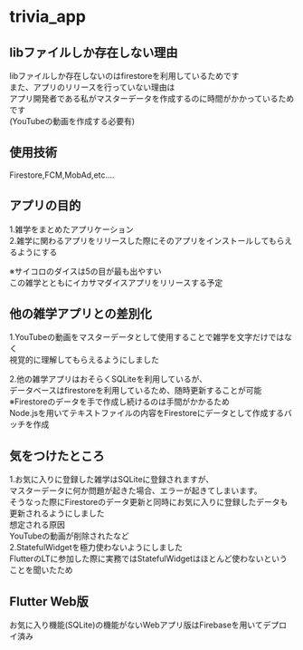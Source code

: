 # trivia_app
## libファイルしか存在しない理由  
  libファイルしか存在しないのはfirestoreを利用しているためです  
  また、アプリのリリースを行っていない理由は  
  アプリ開発者である私がマスターデータを作成するのに時間がかかっているためです  
  (YouTubeの動画を作成する必要有)

## 使用技術  
  Firestore,FCM,MobAd,etc....  

## アプリの目的  
1.雑学をまとめたアプリケーション  
2.雑学に関わるアプリをリリースした際にそのアプリをインストールしてもらえるようにする  

※サイコロのダイスは5の目が最も出やすい  
  この雑学とともにイカサマダイスアプリをリリースする予定  

## 他の雑学アプリとの差別化  
1.YouTubeの動画をマスターデータとして使用することで雑学を文字だけではなく  
   視覚的に理解してもらえるようにしました

2.他の雑学アプリはおそらくSQLiteを利用しているが、  
   データベースはfirestoreを利用しているため、随時更新することが可能  
   ※Firestoreのデータを手で作成し続けるのは手間がかかるため  
     Node.jsを用いてテキストファイルの内容をFirestoreにデータとして作成するバッチを作成  

## 気をつけたところ  
   1.お気に入りに登録した雑学はSQLiteに登録されますが、  
   マスターデータに何か問題が起きた場合、エラーが起きてしまいます。  
   そうなった際にFirestoreのデータ更新と同時にお気に入りに登録したデータも更新されるようにしました  
   想定される原因  
   YouTubeの動画が削除されたなど  
   2.StatefulWidgetを極力使わないようにしました  
     FlutterのLTに参加した際に実務ではStatefulWidgetはほとんど使わないということを聞いたため

## Flutter Web版  
  お気に入り機能(SQLite)の機能がないWebアプリ版はFirebaseを用いてデプロイ済み  
